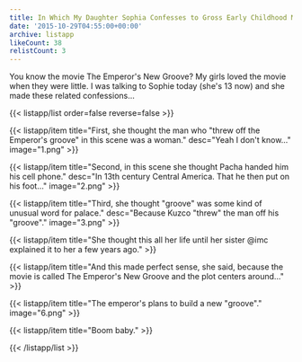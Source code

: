 ```yaml
---
title: In Which My Daughter Sophia Confesses to Gross Early Childhood Misunderstanding
date: '2015-10-29T04:55:00+00:00'
archive: listapp
likeCount: 38
relistCount: 3
---
```


You know the movie The Emperor's New Groove? My girls loved the movie when they were little. I was talking to Sophie today (she's 13 now) and she made these related confessions...

<!--more-->

{{< listapp/list order=false reverse=false >}}

   {{< listapp/item title="First, she thought the man who \"threw off the Emperor's groove\" in this scene was a woman."
      desc="Yeah I don't know..."
      image="1.png" >}}

   {{< listapp/item title="Second, in this scene she thought Pacha handed him his cell phone."
      desc="In 13th century Central America. That he then put on his foot..."
      image="2.png" >}}

   {{< listapp/item title="Third, she thought \"groove\" was some kind of unusual word for palace."
      desc="Because Kuzco \"threw\" the man off his \"groove\"."
      image="3.png" >}}

   {{< listapp/item title="She thought this all her life until her sister @imc explained it to her a few years ago." >}}

   {{< listapp/item title="And this made perfect sense, she said, because the movie is called The Emperor's New Groove and the plot centers around..." >}}

   {{< listapp/item title="The emperor's plans to build a new \"groove\"."
      image="6.png" >}}

   {{< listapp/item title="Boom baby." >}}

{{< /listapp/list >}}
